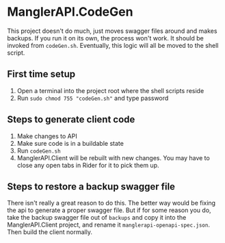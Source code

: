 # ManglerAPI.CodeGen

This project doesn't do much, just moves swagger files around and makes backups.  If you 
run it on its own, the process won't work.  It should be invoked from `codeGen.sh`.  Eventually,
this logic will all be moved to the shell script.

## First time setup

1. Open a terminal into the project root where the shell scripts reside
2. Run `sudo chmod 755 "codeGen.sh"` and type password

## Steps to generate client code

1. Make changes to API
2. Make sure code is in a buildable state
3. Run `codeGen.sh`
4. ManglerAPI.Client will be rebuilt with new changes.  You may have to close any open tabs in Rider for it to pick them up.

## Steps to restore a backup swagger file

There isn't really a great reason to do this.  The better way would be fixing the api to generate
a proper swagger file.  But if for some reason you do, take the backup swagger file out of `backups` 
and copy it into the ManglerAPI.Client project, and rename it `manglerapi-openapi-spec.json`.  
Then build the client normally. 